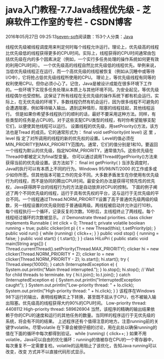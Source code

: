 
# java入门教程-7.7Java线程优先级 -  芝麻软件工作室的专栏 - CSDN博客


2016年05月27日 09:25:13[seven-soft](https://me.csdn.net/softn)阅读数：153个人分类：[Java																](https://blog.csdn.net/softn/article/category/6242590)



线程优先级被线程调度用来判定何时每个线程允许运行。理论上，优先级高的线程比优先级低的线程获得更多的CPU时间。实际上，线程获得的CPU时间通常由包括优先级在内的多个因素决定（例如，一个实行多任务处理的操作系统如何更有效的利用CPU时间）。
一个优先级高的线程自然比优先级低的线程优先。举例来说，当低优先级线程正在运行，而一个高优先级的线程被恢复（例如从沉睡中或等待I/O中），它将抢占低优先级线程所使用的CPU。
理论上，等优先级线程有同等的权利使用CPU。但你必须小心了。记住，Java是被设计成能在很多环境下工作的。一些环境下实现多任务处理从本质上与其他环境不同。为安全起见，等优先级线程偶尔也受控制。这保证了所有线程在无优先级的操作系统下都有机会运行。实际上，在无优先级的环境下，多数线程仍然有机会运行，因为很多线程不可避免的会遭遇阻塞，例如等待输入输出。遇到这种情形，阻塞的线程挂起，其他线程运行。
但是如果你希望多线程执行的顺利的话，最好不要采用这种方法。同样，有些类型的任务是占CPU的。对于这些支配CPU类型的线程，有时你希望能够支配它们，以便使其他线程可以运行。
设置线程的优先级，用setPriority()方法，该方法也是Tread 的成员。它的通常形式为：
final void setPriority(int level)
这 里 ， level 指 定了对所调用的线程的新的优先权的设置。Level的值必须在MIN_PRIORITY到MAX_PRIORITY范围内。通常，它们的值分别是1和10。要返回一个线程为默认的优先级，指定NORM_PRIORITY，通常值为5。这些优先级在Thread中都被定义为final型变量。
你可以通过调用Thread的getPriority()方法来获得当前的优先级设置。该方法如下：
final int getPriority( )
当涉及调度时，Java的执行可以有本质上不同的行为。Windows 95/98/NT/2000 的工作或多或少如你所愿。但其他版本可能工作的完全不同。大多数矛盾发生在你使用有优先级行为的线程，而不是协同的腾出CPU时间。最安全的办法是获得可预先性的优先权，Java获得跨平台的线程行为的方法是自动放弃对CPU的控制。
下面的例子阐述了两个不同优先级的线程，运行于具有优先权的平台，这与运行于无优先级的平台不同。一个线程通过Thread.NORM_PRIORITY设置了高于普通优先级两级的级数，另一线程设置的优先级则低于普通级两级。两线程被启动并允许运行10秒。每个线程执行一个循环，记录反复的次数。10秒后，主线程终止了两线程。每个线程经过循环的次数被显示。
// Demonstrate thread priorities.
class clicker implements Runnable {
int click = 0;
Thread t;
private volatile boolean running = true;
public clicker(int p) {
t = new Thread(this);
t.setPriority(p);
}
public void run() {
while (running) {
click++;
}
}
public void stop() {
running = false;
}
public void start() {
t.start();
}
}
class HiLoPri {
public static void main(String args[]) {
Thread.currentThread().setPriority(Thread.MAX_PRIORITY);
clicker hi = new clicker(Thread.NORM_PRIORITY + 2);
clicker lo = new clicker(Thread.NORM_PRIORITY - 2);
lo.start();
hi.start();
try {
Thread.sleep(10000);
} catch (InterruptedException e) {
System.out.println("Main thread interrupted.");
}
lo.stop();
hi.stop();
// Wait for child threads to terminate.
try {
hi.t.join();
lo.t.join();
} catch (InterruptedException e) {
System.out.println("InterruptedException caught");
}
System.out.println("Low-priority thread: " + lo.click);
System.out.println("High-priority thread: " + hi.click);
}
}
该程序在Windows 98下运行的输出，表明线程确实上下转换，甚至既不屈从于CPU，也不被输入输出阻塞。优先级高的线程获得大约90%的CPU时间。
Low-priority thread: 4408112
High-priority thread: 589626904
当然，该程序的精确的输出结果依赖于你的CPU的速度和运行的其他任务的数量。当同样的程序运行于无优先级的系统，将会有不同的结果。
上述程序还有个值得注意的地方。注意running前的关键字volatile。尽管volatile 在下章会被很仔细的讨论，用在此处以确保running的值在下面的循环中每次都得到验证。
while (running) {
click++;
}
如果不用volatile，Java可以自由的优化循环：running的值被存在CPU的一个寄存器中，
每次重复不一定需要复检。volatile的运用阻止了该优化，告知Java running可以改变，改变
方式并不以直接代码形式显示。


